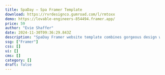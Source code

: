 ```yaml
---
title: SpaDay — Spa Framer Template
download: https://rvrdesignco.gumroad.com/l/rmtoxx
demo: https://lovable-engineers-854494.framer.app/
price: 59
author: "Evie Shaffer"
date: 2024-11-30T09:36:29.843Z
description: "SpaDay Framer website template combines gorgeous design with a specifically created user experience for the Spa and service-based industry."
ssg: ["Framer"]
css: []
ui: []
cms: []
category: []
draft: false
---
```

